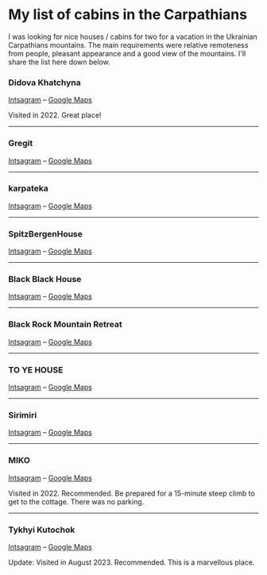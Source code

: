 # My list of cabins in the Carpathians

I was looking for nice houses / cabins for two for a vacation in the Ukrainian Carpathians mountains. The main requirements were relative remoteness from people, pleasant appearance and a good view of the mountains. I'll share the list here down below.

### Didova Khatchyna

[Intsagram](https://www.instagram.com/didova_khatchyna/) – [Google Maps](https://goo.gl/maps/XDYcV36JrR4UzjyZ6)

Visited in 2022. Great place!

---

### Gregit

[Intsagram](https://www.instagram.com/hatynky/) – [Google Maps](https://goo.gl/maps/fj75dY5K77cyh7vs7)

---

### karpateka

[Intsagram](https://www.instagram.com/karpateka/) – [Google Maps](https://goo.gl/maps/32hQ1Zg1aNiLRT559)

---

### SpitzBergenHouse

[Intsagram](https://www.instagram.com/spitzbergenhouse/) – [Google Maps](https://goo.gl/maps/xjSMUySVAvxVMYD9A)

---

### Black Black House

[Intsagram](https://www.instagram.com/black_black_house/) – [Google Maps](https://goo.gl/maps/efUKkoxEZfXv6f5r6)

---

### Black Rock Mountain Retreat

[Intsagram](https://www.instagram.com/blackrock.com.ua/) – [Google Maps](https://goo.gl/maps/RLt5Kc7L5am3DSNXA)

---

### TO YE HOUSE

[Intsagram](https://www.instagram.com/toye.house/) – [Google Maps](https://goo.gl/maps/b5gkJPhWW9vc8UUZA)

---

### Sirimiri

[Intsagram](https://www.instagram.com/conceptstay/) – [Google Maps](https://goo.gl/maps/8cjixRUCPQkqAdr79)

---

### MIKO

[Intsagram](https://www.instagram.com/blacknest42/) – [Google Maps](https://goo.gl/maps/juCxTcUkd4PorZJz7)

Visited in 2022. Recommended. Be prepared for a 15-minute steep climb to get to the cottage. There was no parking.

---

### Tykhyi Kutochok

[Intsagram](https://www.instagram.com/tuhui_kytochok/ ) – [Google Maps](https://goo.gl/maps/G3qfUxDwtxGuveZVA)

Update: Visited in August 2023. Recommended. This is a marvellous place.
